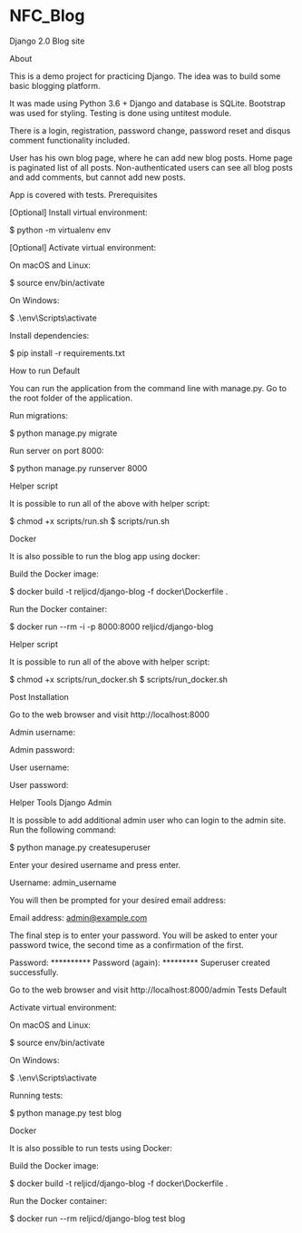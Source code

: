 # NFC_Blog
Django 2.0 Blog site

About

This is a demo project for practicing Django. The idea was to build some basic blogging platform.

It was made using Python 3.6 + Django and database is SQLite. Bootstrap was used for styling. Testing is done using untitest module.

There is a login, registration, password change, password reset and disqus comment functionality included.

User has his own blog page, where he can add new blog posts. Home page is paginated list of all posts. Non-authenticated users can see all blog posts and add comments, but cannot add new posts.

App is covered with tests.
Prerequisites

[Optional] Install virtual environment:

$ python -m virtualenv env

[Optional] Activate virtual environment:

On macOS and Linux:

$ source env/bin/activate

On Windows:

$ .\env\Scripts\activate

Install dependencies:

$ pip install -r requirements.txt

How to run
Default

You can run the application from the command line with manage.py. Go to the root folder of the application.

Run migrations:

$ python manage.py migrate

Run server on port 8000:

$ python manage.py runserver 8000

Helper script

It is possible to run all of the above with helper script:

$ chmod +x scripts/run.sh
$ scripts/run.sh

Docker

It is also possible to run the blog app using docker:

Build the Docker image:

$ docker build -t reljicd/django-blog -f docker\Dockerfile .

Run the Docker container:

$ docker run --rm -i -p 8000:8000 reljicd/django-blog

Helper script

It is possible to run all of the above with helper script:

$ chmod +x scripts/run_docker.sh
$ scripts/run_docker.sh

Post Installation

Go to the web browser and visit http://localhost:8000

Admin username: 

Admin password: 

User username: 

User password: 

Helper Tools
Django Admin

It is possible to add additional admin user who can login to the admin site. Run the following command:

$ python manage.py createsuperuser

Enter your desired username and press enter.

Username: admin_username

You will then be prompted for your desired email address:

Email address: admin@example.com

The final step is to enter your password. You will be asked to enter your password twice, the second time as a confirmation of the first.

Password: **********
Password (again): *********
Superuser created successfully.

Go to the web browser and visit http://localhost:8000/admin
Tests
Default

Activate virtual environment:

On macOS and Linux:

$ source env/bin/activate

On Windows:

$ .\env\Scripts\activate

Running tests:

$ python manage.py test blog

Docker

It is also possible to run tests using Docker:

Build the Docker image:

$ docker build -t reljicd/django-blog -f docker\Dockerfile .

Run the Docker container:

$ docker run --rm reljicd/django-blog test blog
